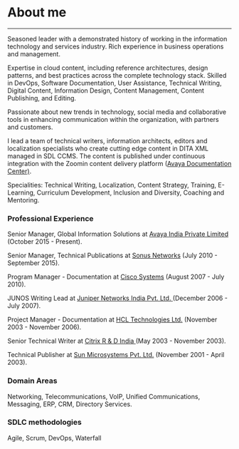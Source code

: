 # About me
---
<p align="justify">
<p>Seasoned leader with a demonstrated history of working in the information technology and services industry. Rich experience in business operations and management.</p>
<p>Expertise in cloud content, including reference architectures, design patterns, and best practices across the complete technology stack. Skilled in DevOps, Software Documentation, User Assistance, Technical Writing, Digital Content, Information Design, Content Management, Content Publishing, and Editing.</p>
<p>Passionate about new trends in technology, social media and collaborative tools in enhancing communication within the organization, with partners and customers. </p>
<p>I lead a team of technical writers, information architects, editors and localization specialists who create cutting edge content in DITA XML managed in SDL CCMS. The content is published under continuous integration with the Zoomin content delivery platform (<a href="https://documentation.avaya.com/">Avaya Documentation Center)</a>.</p>
<p>Specialities: Technical Writing, Localization,  Content Strategy,  Training, E-Learning, Curriculum Development, Inclusion and Diversity, Coaching and Mentoring.</p>

<p><h3>Professional Experience</h3></p>
<p>Senior Manager, Global Information Solutions at <a href="https://www.avaya.com/en/">Avaya India Private Limited </a> (October 2015 - Present).</p>
<p>Senior Manager, Technical Publications at <a href="https://ribboncommunications.com/">Sonus Networks</a> (July 2010 - September 2015).</p>
<p>Program Manager - Documentation at <a href="https://www.cisco.com/">Cisco Systems</a> (August 2007 - July 2010).
<p>JUNOS Writing Lead at <a href="https://www.juniper.net/us/en.html">Juniper Networks India Pvt. Ltd. </a>(December 2006 - July 2007).</p>
<p>Project Manager - Documentation at <a href="https://www.hcltech.com/">HCL Technologies Ltd.</a> (November 2003 - November 2006).</p>
<p>Senior Technical Writer at <a href="https://www.citrix.com/">Citrix R & D India </a>(May 2003 - November 2003).</p>
<p>Technical Publisher at <a href="https://www.linkedin.com/company/sun-microsystems_1062/">Sun Microsystems Pvt. Ltd.</a> (November 2001 - April 2003).</p>
<p><h3>Domain Areas</h3> </p>
<p>Networking, Telecommunications, VoIP, Unified Communications, Messaging, ERP, CRM, Directory Services.</p> 
<p><h3>SDLC methodologies</h3> </p>
<p>Agile, Scrum, DevOps, Waterfall</p>
